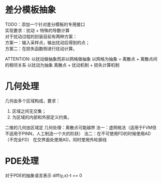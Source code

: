 # 差分模板抽象
TODO：添加一个针对差分模板的专用接口  
实现要求：扰动 + 特殊的导数计算  
对于扰动过程的封装目前有两种方案：  
方案一：输入采样点，输出扰动后得到的点；  
方案二：在损失函数侧进行扰动计算。  

ATTENTION: 以扰动做抽象而非以网格做抽象
以网格为抽象 =
    离散点 + 离散点间的相邻关系
以扰动为抽象
    离散点 + 扰动机制 + 损失计算机制

# 几何处理
几何由多个区域构成，要求：
1. 区域之间无交集；
2. 为区域的内部和外部定义约束。

二维的几何由区域定
几何处理：离散点可能越界
法一：虚网格法（适用于FVM但不适用于PINN，人工制造一个大的阶跃）
法二：在不可使用FD的时候使用AD（不完全FD）
    在交界面处使用AD，同时使用外轮廓线

# PDE处理
对于PDE的抽象语言表示
diff(y,x)-t == 0